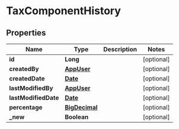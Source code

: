 

# TaxComponentHistory

## Properties

Name | Type | Description | Notes
------------ | ------------- | ------------- | -------------
**id** | **Long** |  |  [optional]
**createdBy** | [**AppUser**](AppUser.md) |  |  [optional]
**createdDate** | [**Date**](Date.md) |  |  [optional]
**lastModifiedBy** | [**AppUser**](AppUser.md) |  |  [optional]
**lastModifiedDate** | [**Date**](Date.md) |  |  [optional]
**percentage** | [**BigDecimal**](BigDecimal.md) |  |  [optional]
**_new** | **Boolean** |  |  [optional]




